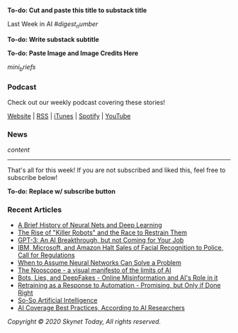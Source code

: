**To-do: Cut and paste this title to substack title**

Last Week in AI #$digest_number$

**To-do: Write substack subtitle**

**To-do: Paste Image and Image Credits Here**

$mini_briefs$

### Podcast

Check out our weekly podcast covering these stories!

[Website](https://aitalk.podbean.com) \|
[RSS](https://feed.podbean.com/aitalk/feed.xml) \| 
[iTunes](https://podcasts.apple.com/us/podcast/lets-talk-ai/id1502782720) \|
[Spotify](https://open.spotify.com/show/17HiNdxcoKJLLNibIAyUch) \| 
[YouTube](https://www.youtube.com/channel/UCKARTq-t5SPMzwtft8FWwnA)

### News
$content$

<hr>

That's all for this week! If you are not subscribed and liked this, feel free to subscribe below!

**To-do: Replace w/ subscribe button**

### Recent Articles
* [A Brief History of Neural Nets and Deep Learning](https://www.skynettoday.com/overviews/neural-net-history)
* [The Rise of "Killer Robots" and the Race to Restrain Them](https://www.skynettoday.com/overviews/killer-robots)
* [GPT-3: An AI Breakthrough, but not Coming for Your Job](https://www.skynettoday.com/briefs/gpt3)
* [IBM, Microsoft, and Amazon Halt Sales of Facial Recognition to Police, Call for Regulations](https://www.skynettoday.com/briefs/face-recog-police)
* [When to Assume Neural Networks Can Solve a Problem](https://www.skynettoday.com/editorials/what-can-nns-solve/)
* [The Nooscope - a visual manifesto of the limits of AI](https://www.skynettoday.com/editorials/nooscope)
* [Bots, Lies, and DeepFakes - Online Misinformation and AI's Role in it](https://www.skynettoday.com/overviews/misinfo)
* [Retraining as a Response to Automation - Promising, but Only if Done Right](https://www.skynettoday.com/overviews/upskilling)
* [So-So Artificial Intelligence](https://www.skynettoday.com/editorials/so-so-ai)
* [AI Coverage Best Practices, According to AI Researchers](https://www.skynettoday.com/editorials/ai-coverage-best-practices)

*Copyright © 2020 Skynet Today, All rights reserved.*